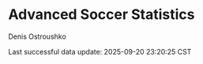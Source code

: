 # Advanced Soccer Statistics
Denis Ostroushko

<!-- gfm -->

Last successful data update: 2025-09-20 23:20:25 CST
